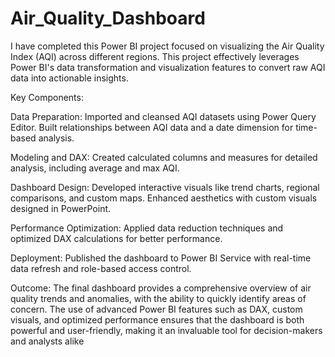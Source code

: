 # Air_Quality_Dashboard

I have completed this Power BI project focused on visualizing the Air Quality Index (AQI) across different regions. This project effectively leverages Power BI's data transformation and visualization features to convert raw AQI data into actionable insights.

Key Components:

Data Preparation:
Imported and cleansed AQI datasets using Power Query Editor.
Built relationships between AQI data and a date dimension for time-based analysis.

Modeling and DAX:
Created calculated columns and measures for detailed analysis, including average and max AQI.

Dashboard Design:
Developed interactive visuals like trend charts, regional comparisons, and custom maps.
Enhanced aesthetics with custom visuals designed in PowerPoint.

Performance Optimization:
Applied data reduction techniques and optimized DAX calculations for better performance.

Deployment:
Published the dashboard to Power BI Service with real-time data refresh and role-based access control.

Outcome:
The final dashboard provides a comprehensive overview of air quality trends and anomalies, with the ability to quickly identify areas of concern. The use of advanced Power BI features such as DAX, custom visuals, and optimized performance ensures that the dashboard is both powerful and user-friendly, making it an invaluable tool for decision-makers and analysts alike
